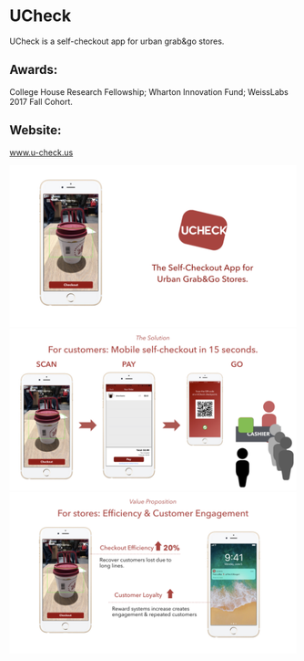 # UCheck
UCheck is a self-checkout app for urban grab&go stores.

## Awards:
College House Research Fellowship; 
Wharton Innovation Fund; 
WeissLabs 2017 Fall Cohort.

## Website:
www.u-check.us

![title_page](https://github.com/sherrychen1120/UCheck-new/blob/master/images/page1.jpeg)
![function_page](https://github.com/sherrychen1120/UCheck-new/blob/master/images/page2.jpeg)
![value_prop_page](https://github.com/sherrychen1120/UCheck-new/blob/master/images/page3.jpeg)


